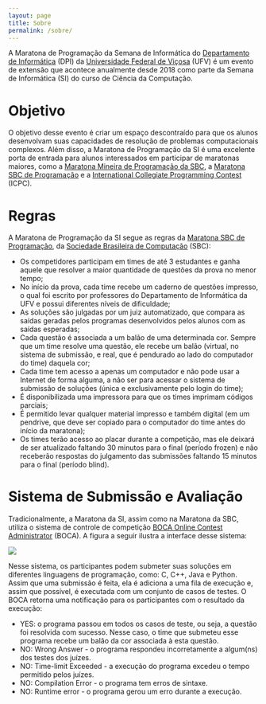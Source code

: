 ```yaml
---
layout: page
title: Sobre
permalink: /sobre/
---
```


A Maratona de Programação da Semana de Informática do [Departamento de Informática](https://www2.dpi.ufv.br/) (DPI) da [Universidade Federal de Viçosa](https://www.ufv.br/) (UFV) é um evento de extensão que acontece anualmente desde 2018 como parte da Semana de Informática (SI) do curso de Ciência da Computação.


# Objetivo

O objetivo desse evento é criar um espaço descontraído para que os alunos desenvolvam suas capacidades de resolução de problemas computacionais complexos. Além disso, a Maratona de Programação da SI é uma excelente porta de entrada para alunos interessados em participar de maratonas maiores, como a [Maratona Mineira de Programação da SBC](https://mineira.sbc.org.br/), a [Maratona SBC de Programação](https://maratona.sbc.org.br/) e a [International Collegiate Programming Contest](https://icpc.global/) (ICPC).

# Regras

A Maratona de Programação da SI segue as regras da [Maratona SBC de Programação](https://maratona.sbc.org.br/sobre/index.html), da [Sociedade Brasileira de Computação](https://www.sbc.org.br/) (SBC):

- Os competidores participam em times de até 3 estudantes e ganha aquele que resolver a maior quantidade de questões da prova no menor tempo;
- No início da prova, cada time recebe um caderno de questões impresso, o qual foi escrito por professores do Departamento de Informática da UFV e possui diferentes níveis de dificuldade;
- As soluções são julgadas por um juiz automatizado, que compara as saídas geradas pelos programas desenvolvidos pelos alunos com as saídas esperadas;
- Cada questão é associada a um balão de uma determinada cor. Sempre que um time resolve uma questão, ele recebe um balão (virtual, no sistema de submissão, e real, que é pendurado ao lado do computador do time) daquela cor;
- Cada time tem acesso a apenas um computador e não pode usar a Internet de forma alguma, a não ser para acessar o sistema de submissão de soluções (única e exclusivamente pelo login do time);
- É disponibilizada uma impressora para que os times imprimam códigos parciais;
- É permitido levar qualquer material impresso e também digital (em um pendrive, que deve ser copiado para o computador do time antes do início da maratona);
- Os times terão acesso ao placar durante a competição, mas ele deixará de ser atualizado faltando 30 minutos para o final (período frozen) e não receberão respostas do julgamento das submissões faltando 15 minutos para o final (período blind).

# Sistema de Submissão e Avaliação 

Tradicionalmente, a Maratona da SI, assim como na Maratona da SBC, utiliza o sistema de controle de competição [BOCA Online Contest Administrator](https://maratona.ime.usp.br/manualBOCA.html) (BOCA). A figura a seguir ilustra a interface desse sistema:

<img src="{{'/assets/images/boca.png' | relative_url}}">

 Nesse sistema, os participantes podem submeter suas soluções em diferentes linguagens de programação, como: C, C++, Java e Python. Assim que uma submissão é feita, ela é adiciona a uma fila de execução e, assim que possível, é executada com um conjunto de casos de testes. O BOCA retorna uma notificação para os participantes com o resultado da execução:

- YES: o programa passou em todos os casos de teste, ou seja, a questão foi resolvida com sucesso. Nesse caso, o time que submeteu esse programa recebe um balão da cor associada à esta questão.
- NO: Wrong Answer - o programa respondeu incorretamente a algum(ns) dos testes dos juízes.
- NO: Time-limit Exceeded - a execução do programa excedeu o tempo permitido pelos juízes. 
- NO: Compilation Error	- o programa tem erros de sintaxe.
- NO: Runtime error - o programa gerou um erro durante a execução.
